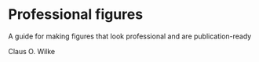 # Professional figures
A guide for making figures that look professional and are publication-ready

Claus O. Wilke
